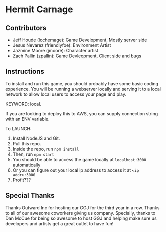 Hermit Carnage
==============

Contributors
------------

 - Jeff Houde (lochemage): Game Development, Mostly server side
 - Jesus Nevarez (friendlyfoe): Environment Artist
 - Jazmine Moore (jmoore): Character artist
 - Zach Pallin (zpallin): Game Devleopment, Client side and bugs

Instructions
------------

To install and run this game, you should probably have some basic coding experience. You will be running a webserver locally and serving it to a local network to allow local users to access your page and play.

KEYWORD: local.

If you are looking to deploy this to AWS, you can supply connection string with an ENV variable.

To LAUNCH:

1. Install NodeJS and Git.
2. Pull this repo.
3. Inside the repo, run `npm install`
4. Then, run `npm start`
5. You should be able to access the game locally at `localhost:3000` automatically
6. Or you can figure out your local ip address to access it at `<ip addr>:3000`
7. Profit???

Special Thanks
--------------

Thanks Outward Inc for hosting our GGJ for the third year in a row. Thanks to all of our awesome coworkers giving us company. Specially, thanks to Dan McCue for being so awesome to host GGJ and helping make sure us developers and artists get a great outlet to have fun!


